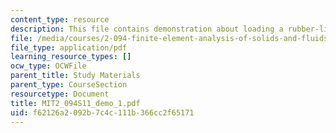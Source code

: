 ```yaml
---
content_type: resource
description: This file contains demonstration about loading a rubber-like material.
file: /media/courses/2-094-finite-element-analysis-of-solids-and-fluids-ii-spring-2011/f62126a2092b7c4c111b366cc2f65171_MIT2_094S11_demo_1.pdf
file_type: application/pdf
learning_resource_types: []
ocw_type: OCWFile
parent_title: Study Materials
parent_type: CourseSection
resourcetype: Document
title: MIT2_094S11_demo_1.pdf
uid: f62126a2-092b-7c4c-111b-366cc2f65171
---
```

